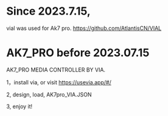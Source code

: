 # Since 2023.7.15, 

vial was used for Ak7 pro.
https://github.com/AtlantisCN/VIAL

# AK7_PRO before 2023.07.15

AK7_PRO MEDIA CONTROLLER BY VIA.

1，install via, or visit https://usevia.app/#/

2, design, load, AK7pro_VIA.JSON

3, enjoy it!
